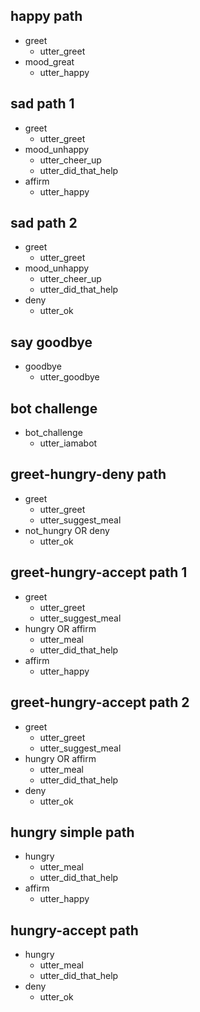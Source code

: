 ## happy path
* greet
  - utter_greet
* mood_great
  - utter_happy

## sad path 1
* greet
  - utter_greet
* mood_unhappy
  - utter_cheer_up
  - utter_did_that_help
* affirm
  - utter_happy

## sad path 2
* greet
  - utter_greet
* mood_unhappy
  - utter_cheer_up
  - utter_did_that_help
* deny
  - utter_ok

## say goodbye
* goodbye
  - utter_goodbye

## bot challenge
* bot_challenge
  - utter_iamabot

## greet-hungry-deny path
* greet
  - utter_greet
  - utter_suggest_meal
* not_hungry OR deny
  - utter_ok

## greet-hungry-accept path 1
* greet
  - utter_greet
  - utter_suggest_meal
* hungry OR affirm
  - utter_meal
  - utter_did_that_help
* affirm
  - utter_happy

## greet-hungry-accept path 2
* greet
  - utter_greet
  - utter_suggest_meal
* hungry OR affirm
  - utter_meal
  - utter_did_that_help
* deny
  - utter_ok

## hungry simple path
* hungry
  - utter_meal
  - utter_did_that_help
* affirm
  - utter_happy

## hungry-accept path
* hungry
  - utter_meal
  - utter_did_that_help
* deny
  - utter_ok
